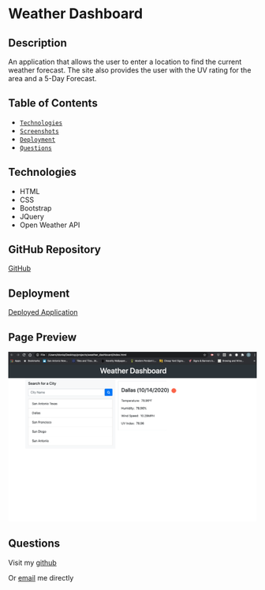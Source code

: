 # Weather Dashboard

## Description
An application that allows the user to enter a location to find the current weather forecast. The site also provides the user with the UV rating for the area and a 5-Day Forecast. 

## Table of Contents

* [`Technologies`](#technologies)
* [`Screenshots`](#screenshots)
* [`Deployment`](#deployment)
* [`Questions`](#questions)

## Technologies
* HTML
* CSS
* Bootstrap
* JQuery
* Open Weather API

## GitHub Repository

[GitHub](https://github.com/sidoniag/weather_dashboard)

## Deployment

[Deployed Application](https://sidoniag.github.io/weather_dashboard/)

## Page Preview
<img src="./assets/img/weather_dashboard_search.png">

## Questions
Visit my [github](https://github.com/sidoniag)

Or [email](seekersig@gmail.com) me directly